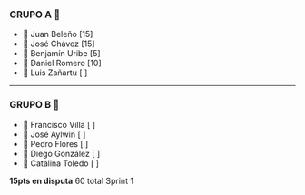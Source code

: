 
### GRUPO A 🔵
* 🔵 Juan Beleño \[15]
* 🔵 José Chávez \[15]
* 🔵 Benjamín Uribe \[5]
* 🔵 Daniel Romero \[10]
* 🔵 Luis Zañartu \[ ]

---

### GRUPO B 🔴
* 🔴 Francisco Villa \[ ]
* 🔴 José Aylwin \[ ]
* 🔴 Pedro Flores \[ ]
* 🔴 Diego González \[ ]
* 🔴 Catalina Toledo \[ ]

**15pts  en disputa**
60 total Sprint 1
